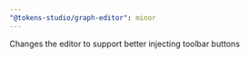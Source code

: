 ```yaml
---
"@tokens-studio/graph-editor": minor
---
```


Changes the editor to support better injecting toolbar buttons
